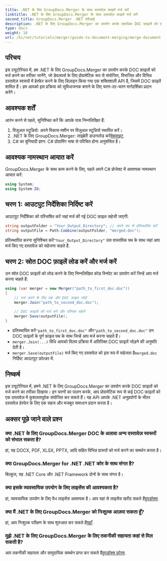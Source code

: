 ```yaml
---
title: .NET के लिए GroupDocs.Merger के साथ दस्तावेज़ फ़ाइलें मर्ज करें
linktitle: .NET के लिए GroupDocs.Merger के साथ दस्तावेज़ फ़ाइलें मर्ज करें
second_title: GroupDocs.Merger .NET एपीआई
description: .NET के लिए GroupDocs.Merger का उपयोग करके एकाधिक DOC फ़ाइलों को एक ही दस्तावेज़ में सहजता से संयोजित करना सीखें। यह व्यापक ट्यूटोरियल एक स्पष्ट, चरण-दर-चरण दृष्टिकोण प्रदान करता है, जिसमें पूर्वापेक्षाएँ, कोड स्निपेट और FAQ शामिल हैं।
type: docs
weight: 10
url: /hi/net/tutorials/merger/guide-to-document-merging/merge-document-files/
---
```

## परिचय

इस ट्यूटोरियल में, हम .NET के लिए GroupDocs.Merger का उपयोग करके DOC फ़ाइलों को मर्ज करने का तरीका जानेंगे, जो डेवलपर्स के लिए प्रोग्रामेटिक रूप से संयोजित, विभाजित और विभिन्न दस्तावेज़ स्वरूपों में हेरफेर करने के लिए डिज़ाइन किया गया एक शक्तिशाली API है, जिसमें DOC फ़ाइलें शामिल हैं। हम आपको इस प्रक्रिया को सुविधाजनक बनाने के लिए चरण-दर-चरण मार्गदर्शिका प्रदान करेंगे।

## आवश्यक शर्तें

आरंभ करने से पहले, सुनिश्चित करें कि आपके पास निम्नलिखित हैं:

1. विज़ुअल स्टूडियो: अपने विकास मशीन पर विज़ुअल स्टूडियो स्थापित करें।
2. .NET के लिए GroupDocs.Merger: लाइब्रेरी डाउनलोड करें[वेबसाइट](https://releases.groupdocs.com/merger/net/).
3. C# का बुनियादी ज्ञान: C# प्रोग्रामिंग भाषा से परिचित होना अनुशंसित है।

## आवश्यक नामस्थान आयात करें

GroupDocs.Merger के साथ काम करने के लिए, पहले अपने C# प्रोजेक्ट में आवश्यक नामस्थान आयात करें:

```csharp
using System;
using System.IO;
```

## चरण 1: आउटपुट निर्देशिका निर्दिष्ट करें

आउटपुट निर्देशिका को परिभाषित करें जहां मर्ज की गई DOC फ़ाइल सहेजी जाएगी:

```csharp
string outputFolder = "Your_Output_Directory"; // अपने पथ से प्रतिस्थापित करें
string outputFile = Path.Combine(outputFolder, "merged.doc");
```

 प्रतिस्थापित करना सुनिश्चित करें`"Your_Output_Directory"` उस वास्तविक पथ के साथ जहां आप मर्ज किए गए दस्तावेज़ को सहेजना चाहते हैं.

## चरण 2: स्रोत DOC फ़ाइलें लोड करें और मर्ज करें

उन स्रोत DOC फ़ाइलों को लोड करने के लिए निम्नलिखित कोड स्निपेट का उपयोग करें जिन्हें आप मर्ज करना चाहते हैं:

```csharp
using (var merger = new Merger("path_to_first_doc.doc"))
{
    // मर्ज करने के लिए एक और DOC फ़ाइल जोड़ें
    merger.Join("path_to_second_doc.doc");

    // DOC फ़ाइलों को मर्ज करें और परिणाम सहेजें
    merger.Save(outputFile);
}
```


-  प्रतिस्थापित करें`"path_to_first_doc.doc"` और`"path_to_second_doc.doc"` उन DOC फ़ाइलों के पूर्ण फ़ाइल पथ के साथ जिन्हें आप मर्ज करना चाहते हैं।
- `merger.Join(...)` विधि आपको विलय प्रक्रिया में अतिरिक्त DOC फ़ाइलें जोड़ने की अनुमति देती है।
- `merger.Save(outputFile)` मर्ज किए गए दस्तावेज़ को इस रूप में सहेजता है`merged.doc` निर्दिष्ट आउटपुट फ़ोल्डर में.

## निष्कर्ष

इस ट्यूटोरियल में, हमने .NET के लिए GroupDocs.Merger का उपयोग करके DOC फ़ाइलों को मर्ज करने का तरीका दिखाया। इन चरणों का पालन करके, आप प्रोग्रामेटिक रूप से कई DOC फ़ाइलों को एक दस्तावेज़ में कुशलतापूर्वक संयोजित कर सकते हैं। यह API आपके .NET अनुप्रयोगों के भीतर दस्तावेज़ हेरफेर के लिए एक सहज और मजबूत समाधान प्रदान करता है।

## अक्सर पूछे जाने वाले प्रश्न

### क्या .NET के लिए GroupDocs.Merger DOC के अलावा अन्य दस्तावेज़ स्वरूपों को संभाल सकता है?

हां, यह DOCX, PDF, XLSX, PPTX, आदि सहित विभिन्न प्रारूपों को मर्ज करने का समर्थन करता है।

### क्या GroupDocs.Merger for .NET .NET कोर के साथ संगत है?

बिल्कुल, यह .NET Core और .NET Framework दोनों के साथ संगत है।

### क्या इसके व्यावसायिक उपयोग के लिए लाइसेंस की आवश्यकता है?

 हां, व्यावसायिक उपयोग के लिए वैध लाइसेंस आवश्यक है। आप यहां से लाइसेंस खरीद सकते हैं[ग्रुपडॉक्स](https://purchase.groupdocs.com/buy).

### क्या मैं .NET के लिए GroupDocs.Merger को निःशुल्क आज़मा सकता हूँ?

 हां, आप निःशुल्क परीक्षण के साथ शुरुआत कर सकते हैं[यहाँ](https://releases.groupdocs.com/).

### मुझे .NET के लिए GroupDocs.Merger के लिए तकनीकी सहायता कहां से मिल सकती है?

 आप तकनीकी सहायता और सामुदायिक समर्थन प्राप्त कर सकते हैं[ग्रुपडॉक्स फ़ोरम](https://forum.groupdocs.com/c/merger/32).